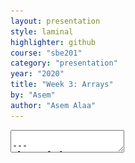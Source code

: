 ```yaml
---
layout: presentation
style: laminal
highlighter: github
course: "sbe201"
category: "presentation"
year: "2020"
title: "Week 3: Arrays"
by: "Asem"
author: "Asem Alaa"
---
```



<textarea id="source">

---
class: left, top
## Introduction to Arrays

--
#### Arrays structures, are:

--
* The .green[**simplest**] data structure.
--
* Placed .blue[**contiguously**] in memory.
--
* Referred by the .blue[**address of the first element**].
--
* .green[**Simple**] iterations using for-loops.



--
#### Arrays can be constructed on:

--
* Stack Memory => **Static Arrays**
--
* Heap Memory => **Dynamic Arrays**

---
class: left, top
## Static Arrays

--
* .red[**Limited** in size].
--
* .red[**Size** determined at **compile-time**].
--
* .green[Automatic memory management.]

---
class: left, top
### Constructing Static Array

--
<img src="/gallery/dna_array.svg" style="width:80%;">


--
```c++
// Construction of array-of-integers with size 10.
int array1[10];

// Construction of array-of-characters with size 150.
char array2[150];

// Construction + Initialization of array-of-doubles with size 4
double physicalConstants[] = { 3.1415926 , 2.717 , 1.618 , 1.0 };

// Construction + Initialization of array-of-characters of size 6
char dna[] = { 'A' , 'A' , 'C' , 'T' , 'G' , 'C' };
```
---
class: left, top
### Accessing Elements of Array

--
`double a[10]; // Declaration`



--
To access array elements,

--
* First element => `a[0]`.
--
* Base pointer => the address of first element => `&a[0]`.
--
* Second element => `a[1]`.
--
* index = offset = distance from `a[0]`.


---
class: left, top
#### Example: Factorials Sequence

Let `factorial` an integer array holding a lookup table for factorial numbers

--
```c++
int factorial[5];

factorial[0] = 1;
factorial[1] = 1;
factorial[2] = 2 * factorial[1];
factorial[3] = 3 * factorial[2];
factorial[4] = 4 * factorial[3];

```

---
#### Example: DNA Sequence

class: left, top
Let `dna` a sequence of some genetic region.

.center[<img src="/gallery/dna-rna-double-helix-rotating-animation-13.gif" style="width:15%">]

--
```c++
// Alternative way of Construction + Initialization
// of array-of-characters of size 6
char dna[] = { 'A' , 'A' , 'C' , 'T' , 'G' , 'C' };

std::cout << dna[0] << std::endl; // Prints: A

dna[1] = 'T'; // Modifies the second element to 'T'.

std::cout << dna[1] << std::endl; // Prints: T
```

---
class: left, top
### Iterating Over Static Array

--
```c++
for( int i = 0; i < 6 ; ++i )
{
    std::cout << dna[i] << ", ";
}

std::cout << "\n";
```

---
class: left, top
#### Application: Compute Average of Array

--
Implement the following mean function (logic), to calculate the average of array elements.

--
$$ \bar{x} = \frac{1}{n}\left (\sum_{i=1}^n{x_i}\right ) = \frac{x_1+x_2+\cdots +x_n}{n} $$


--
```c++
double mean( double *array , int size )
{
    double sum = 0;
    for( int i = 0 ; i < size ; ++i )
        sum = sum + array[ i ];
    return sum / size;
}
int main()
{
    double ecg_samples[] = { 9.1 , 12.9, 12.4, 15.2, 19.0, 23.3 };
    double ecg_mean = mean( &ecg_samples[0] , 6 );
}
```
---
class: left, top
## Dynamic Arrays

--
* Lives on .blue[**Heap Memory**].
--
* .green[**Flexibility**]: **Size** determined at compilation or run-time .
--
* You can construct .green[**very large**].
--
* You .red[**need to manually delete dynamic arrays**].

---
class: left, top
### Constructing Dynamic Array

```c++
// Construction of array-of-integers with arbitrary.
int size = 0;
std::cin >> size; // size determined at run-time.

// You cannot construct static arrays with an arbitrary size
// like in dynamic array.
int *array1 = new int[ size ];

// Construction of array-of-characters with size 150000 
// (around 150 Mega Bytes in memory).
char dna_chromosome11 = new char[ 150000 ];
```

--
Any typo? :suspect:

---
class: left, top
### Constructing Dynamic Array

```c++
// Construction of array-of-integers with arbitrary.
int size = 0;
std::cin >> size; // size determined at run-time.

// You cannot construct static arrays with an arbitrary size
// like in dynamic array.
int *array1 = new int[ size ];

// Construction of array-of-characters with size 150000 
// (around 150 Mega Bytes in memory).
char *dna_chromosome11 = new char[ 150000 ];
```

Any typo? :feelsgood:

---
class: left, top
### Memory Management

```c++
int *array1 = new int[ 900 ];

char *dna_chromosome11 = new char[ 150000 ];

// Load some DNA from external file to the constructed array
loadDNA( dna_chromosome11 , 150000 , 
        "/home/user/chromosomes/some-dna.txt");

// Do some interesting analysis on your genome.
someInterestingFunction( &dna_chromosome11[0] , 150000 );

// Another operations on array1
anotherInterestingFunction( &array1[0] , 900 );

// After we no longer need array1,
delete [] array1; // Note the square brackets!
delete [] dna_chromosome11;
```

---
class: left, top
## Special Case: Array of Characters (String)

```c++
// Alternative way of Construction + Initialization of 
// array-of-characters of size 6
char dna[] = { 'A' , 'A' , 'C' , 'T' , 'G' , 'C' , '\0'};

std::cout << dna << "\n"; // Prints: AACTGC

// Alternatively, it is always recommended to use 'std::string'
std::string dna2 = "AACTGC"
std::cout << dna2 << "\n";
```

---
class: left, top
## Basic Operations on Static and Dynamic Arrays

### Copying between arrays

--
Assume that you want to copy an array to another array (either static or dynamic).

```c++
#include <algorithm> // Needed for std::copy
#include <iostream> // Needed for std::cout
int main()
{
    char dna1[] = { 'A' , 'A' , 'C' , 'T' , 'G' , 'C' , '\0'};

    char dna2[ 7 ];

    std::copy( &dna1[0] , &dna1[6] , &dna2[0] );

    std::cout << dna2 << std::endl;
}
```


---
class: left, top
## `std::copy`

--
```c++
std::copy( &dna1[0] , &dna1[6] , &dna2[0] );
```

--
To copy from **source** array to **target** array:


--
1. Address of first element of **source** array.
--
2. Address of last element of **source** array.
--
3. Address of first element of **target** array.


--
Equivalent to:

```c++
for( int i = 0 ; i < 7 ; ++i )
{
    dna2[i] = dna1[i];
}
```

</textarea>
